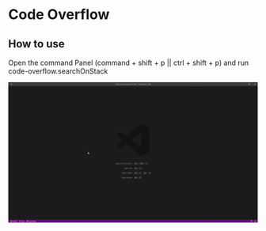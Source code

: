 # Code Overflow

## How to use

Open the command Panel (command + shift + p || ctrl + shift + p) and run code-overflow.searchOnStack

![](assets/demo.gif)
